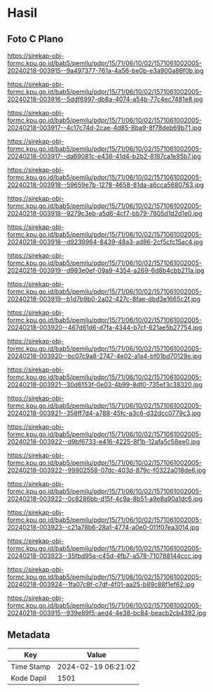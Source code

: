 # Hasil

## Foto C Plano

https://sirekap-obj-formc.kpu.go.id/bab5/pemilu/pdpr/15/71/06/10/02/1571061002005-20240218-003915--9a497377-761a-4a56-be0b-e3a900a86f0b.jpg

https://sirekap-obj-formc.kpu.go.id/bab5/pemilu/pdpr/15/71/06/10/02/1571061002005-20240218-003916--5ddf6997-db8a-4074-a54b-77c4ec7481e8.jpg

https://sirekap-obj-formc.kpu.go.id/bab5/pemilu/pdpr/15/71/06/10/02/1571061002005-20240218-003917--4c17c74d-2cae-4d85-8ba9-8f78deb69b71.jpg

https://sirekap-obj-formc.kpu.go.id/bab5/pemilu/pdpr/15/71/06/10/02/1571061002005-20240218-003917--da69081c-e436-41d4-b2b2-8187ca1e95b7.jpg

https://sirekap-obj-formc.kpu.go.id/bab5/pemilu/pdpr/15/71/06/10/02/1571061002005-20240218-003918--59659e7b-1278-4658-81da-a6cca5680763.jpg

https://sirekap-obj-formc.kpu.go.id/bab5/pemilu/pdpr/15/71/06/10/02/1571061002005-20240218-003918--9279c3eb-a5d6-4cf7-bb79-7805d1d2d1e0.jpg

https://sirekap-obj-formc.kpu.go.id/bab5/pemilu/pdpr/15/71/06/10/02/1571061002005-20240218-003918--d9239964-8439-48a3-ad86-2cf5cfc15ac4.jpg

https://sirekap-obj-formc.kpu.go.id/bab5/pemilu/pdpr/15/71/06/10/02/1571061002005-20240218-003919--d993e0ef-09a9-4354-a269-6d8b4cbb211a.jpg

https://sirekap-obj-formc.kpu.go.id/bab5/pemilu/pdpr/15/71/06/10/02/1571061002005-20240218-003919--b1d7b9b0-2a02-427c-8fae-dbd3e1665c2f.jpg

https://sirekap-obj-formc.kpu.go.id/bab5/pemilu/pdpr/15/71/06/10/02/1571061002005-20240218-003920--467d61d6-d7fa-4344-b7cf-621ae5b27754.jpg

https://sirekap-obj-formc.kpu.go.id/bab5/pemilu/pdpr/15/71/06/10/02/1571061002005-20240218-003920--bc07c9a8-2747-4e02-a1a4-bf01bd70129e.jpg

https://sirekap-obj-formc.kpu.go.id/bab5/pemilu/pdpr/15/71/06/10/02/1571061002005-20240218-003921--30d6153f-0e03-4b99-8df0-735ef3c38320.jpg

https://sirekap-obj-formc.kpu.go.id/bab5/pemilu/pdpr/15/71/06/10/02/1571061002005-20240218-003921--358ff7d4-a788-45fc-a3c6-d32dcc0779c3.jpg

https://sirekap-obj-formc.kpu.go.id/bab5/pemilu/pdpr/15/71/06/10/02/1571061002005-20240218-003922--d9bf6733-e416-4225-8f1b-12afa5c58ee0.jpg

https://sirekap-obj-formc.kpu.go.id/bab5/pemilu/pdpr/15/71/06/10/02/1571061002005-20240218-003922--99902558-07dc-403d-879c-f0322a018de6.jpg

https://sirekap-obj-formc.kpu.go.id/bab5/pemilu/pdpr/15/71/06/10/02/1571061002005-20240218-003922--0c8286bb-d15f-4c9a-8b51-a9e8a90a1dc6.jpg

https://sirekap-obj-formc.kpu.go.id/bab5/pemilu/pdpr/15/71/06/10/02/1571061002005-20240218-003923--c21a78b6-28a1-4774-a0e0-011f07ea3014.jpg

https://sirekap-obj-formc.kpu.go.id/bab5/pemilu/pdpr/15/71/06/10/02/1571061002005-20240218-003923--35fbd95a-c45d-4fb7-a578-710788144ccc.jpg

https://sirekap-obj-formc.kpu.go.id/bab5/pemilu/pdpr/15/71/06/10/02/1571061002005-20240218-003924--1fa07c8f-c7df-4f01-aa25-b89c88f1ef62.jpg

https://sirekap-obj-formc.kpu.go.id/bab5/pemilu/pdpr/15/71/06/10/02/1571061002005-20240218-003915--939e89f5-aed4-4e38-bc84-beacb2cb4392.jpg


## Metadata

| Key        | Value               |
| ---------- | ------------------- |
| Time Stamp | 2024-02-19 06:21:02 |
| Kode Dapil | 1501                |



